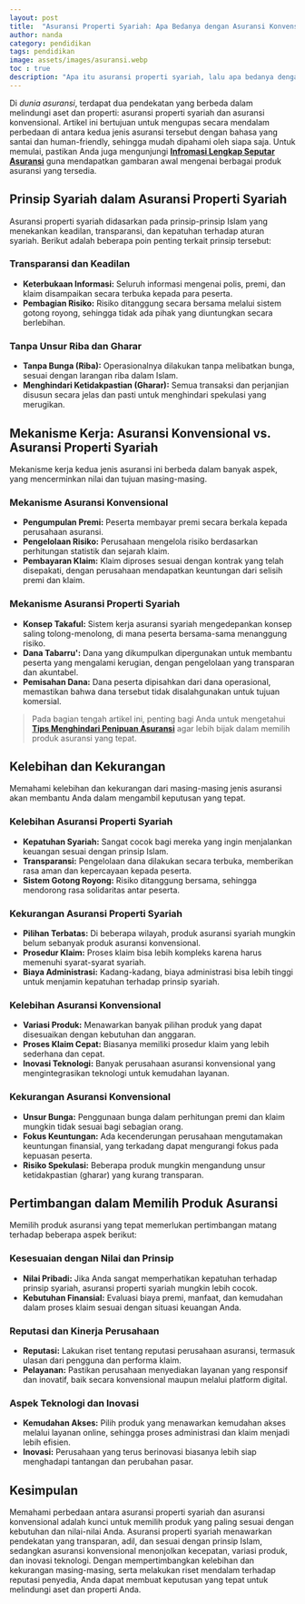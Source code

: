```yaml
---
layout: post
title:  "Asuransi Properti Syariah: Apa Bedanya dengan Asuransi Konvensional?"
author: nanda
category: pendidikan
tags: pendidikan
image: assets/images/asuransi.webp
toc : true
description: "Apa itu asuransi properti syariah, lalu apa bedanya dengan asuransi konvensional? kelebihannya serta kekurangannya masing-masing"
---
```


Di *dunia asuransi*, terdapat dua pendekatan yang berbeda dalam melindungi aset dan properti: asuransi properti syariah dan asuransi konvensional. Artikel ini bertujuan untuk mengupas secara mendalam perbedaan di antara kedua jenis asuransi tersebut dengan bahasa yang santai dan human-friendly, sehingga mudah dipahami oleh siapa saja. Untuk memulai, pastikan Anda juga mengunjungi **[Infromasi Lengkap Seputar Asuransi](http://insuranceresourcecenter.net/)** guna mendapatkan gambaran awal mengenai berbagai produk asuransi yang tersedia.

## Prinsip Syariah dalam Asuransi Properti Syariah
Asuransi properti syariah didasarkan pada prinsip-prinsip Islam yang menekankan keadilan, transparansi, dan kepatuhan terhadap aturan syariah. Berikut adalah beberapa poin penting terkait prinsip tersebut:

### Transparansi dan Keadilan
- **Keterbukaan Informasi:** Seluruh informasi mengenai polis, premi, dan klaim disampaikan secara terbuka kepada para peserta.
- **Pembagian Risiko:** Risiko ditanggung secara bersama melalui sistem gotong royong, sehingga tidak ada pihak yang diuntungkan secara berlebihan.

### Tanpa Unsur Riba dan Gharar
- **Tanpa Bunga (Riba):** Operasionalnya dilakukan tanpa melibatkan bunga, sesuai dengan larangan riba dalam Islam.
- **Menghindari Ketidakpastian (Gharar):** Semua transaksi dan perjanjian disusun secara jelas dan pasti untuk menghindari spekulasi yang merugikan.

## Mekanisme Kerja: Asuransi Konvensional vs. Asuransi Properti Syariah
Mekanisme kerja kedua jenis asuransi ini berbeda dalam banyak aspek, yang mencerminkan nilai dan tujuan masing-masing.

### Mekanisme Asuransi Konvensional
- **Pengumpulan Premi:** Peserta membayar premi secara berkala kepada perusahaan asuransi.
- **Pengelolaan Risiko:** Perusahaan mengelola risiko berdasarkan perhitungan statistik dan sejarah klaim.
- **Pembayaran Klaim:** Klaim diproses sesuai dengan kontrak yang telah disepakati, dengan perusahaan mendapatkan keuntungan dari selisih premi dan klaim.

### Mekanisme Asuransi Properti Syariah
- **Konsep Takaful:** Sistem kerja asuransi syariah mengedepankan konsep saling tolong-menolong, di mana peserta bersama-sama menanggung risiko.
- **Dana Tabarru':** Dana yang dikumpulkan dipergunakan untuk membantu peserta yang mengalami kerugian, dengan pengelolaan yang transparan dan akuntabel.
- **Pemisahan Dana:** Dana peserta dipisahkan dari dana operasional, memastikan bahwa dana tersebut tidak disalahgunakan untuk tujuan komersial.

>Pada bagian tengah artikel ini, penting bagi Anda untuk mengetahui **[Tips Menghindari Penipuan Asuransi](http://insuranceresourcecenter.net/review/menghindari-penipuan-asuransi-dan-memilih-penyedia-terpercaya/)** agar lebih bijak dalam memilih produk asuransi yang tepat.

## Kelebihan dan Kekurangan
Memahami kelebihan dan kekurangan dari masing-masing jenis asuransi akan membantu Anda dalam mengambil keputusan yang tepat.

### Kelebihan Asuransi Properti Syariah
- **Kepatuhan Syariah:** Sangat cocok bagi mereka yang ingin menjalankan keuangan sesuai dengan prinsip Islam.
- **Transparansi:** Pengelolaan dana dilakukan secara terbuka, memberikan rasa aman dan kepercayaan kepada peserta.
- **Sistem Gotong Royong:** Risiko ditanggung bersama, sehingga mendorong rasa solidaritas antar peserta.

### Kekurangan Asuransi Properti Syariah
- **Pilihan Terbatas:** Di beberapa wilayah, produk asuransi syariah mungkin belum sebanyak produk asuransi konvensional.
- **Prosedur Klaim:** Proses klaim bisa lebih kompleks karena harus memenuhi syarat-syarat syariah.
- **Biaya Administrasi:** Kadang-kadang, biaya administrasi bisa lebih tinggi untuk menjamin kepatuhan terhadap prinsip syariah.

### Kelebihan Asuransi Konvensional
- **Variasi Produk:** Menawarkan banyak pilihan produk yang dapat disesuaikan dengan kebutuhan dan anggaran.
- **Proses Klaim Cepat:** Biasanya memiliki prosedur klaim yang lebih sederhana dan cepat.
- **Inovasi Teknologi:** Banyak perusahaan asuransi konvensional yang mengintegrasikan teknologi untuk kemudahan layanan.

### Kekurangan Asuransi Konvensional
- **Unsur Bunga:** Penggunaan bunga dalam perhitungan premi dan klaim mungkin tidak sesuai bagi sebagian orang.
- **Fokus Keuntungan:** Ada kecenderungan perusahaan mengutamakan keuntungan finansial, yang terkadang dapat mengurangi fokus pada kepuasan peserta.
- **Risiko Spekulasi:** Beberapa produk mungkin mengandung unsur ketidakpastian (gharar) yang kurang transparan.

## Pertimbangan dalam Memilih Produk Asuransi
Memilih produk asuransi yang tepat memerlukan pertimbangan matang terhadap beberapa aspek berikut:

### Kesesuaian dengan Nilai dan Prinsip
- **Nilai Pribadi:** Jika Anda sangat memperhatikan kepatuhan terhadap prinsip syariah, asuransi properti syariah mungkin lebih cocok.
- **Kebutuhan Finansial:** Evaluasi biaya premi, manfaat, dan kemudahan dalam proses klaim sesuai dengan situasi keuangan Anda.

### Reputasi dan Kinerja Perusahaan
- **Reputasi:** Lakukan riset tentang reputasi perusahaan asuransi, termasuk ulasan dari pengguna dan performa klaim.
- **Pelayanan:** Pastikan perusahaan menyediakan layanan yang responsif dan inovatif, baik secara konvensional maupun melalui platform digital.

### Aspek Teknologi dan Inovasi
- **Kemudahan Akses:** Pilih produk yang menawarkan kemudahan akses melalui layanan online, sehingga proses administrasi dan klaim menjadi lebih efisien.
- **Inovasi:** Perusahaan yang terus berinovasi biasanya lebih siap menghadapi tantangan dan perubahan pasar.

## Kesimpulan
Memahami perbedaan antara asuransi properti syariah dan asuransi konvensional adalah kunci untuk memilih produk yang paling sesuai dengan kebutuhan dan nilai-nilai Anda. Asuransi properti syariah menawarkan pendekatan yang transparan, adil, dan sesuai dengan prinsip Islam, sedangkan asuransi konvensional menonjolkan kecepatan, variasi produk, dan inovasi teknologi. Dengan mempertimbangkan kelebihan dan kekurangan masing-masing, serta melakukan riset mendalam terhadap reputasi penyedia, Anda dapat membuat keputusan yang tepat untuk melindungi aset dan properti Anda.
